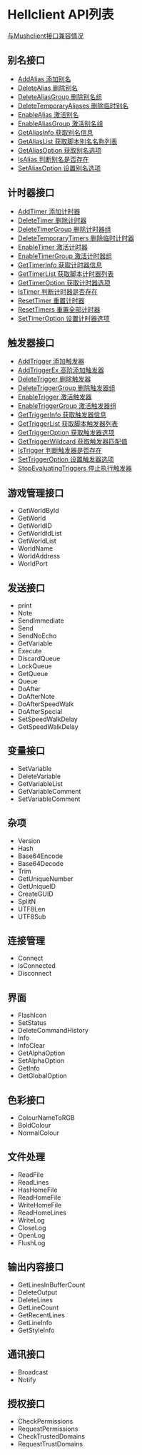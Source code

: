 # Hellclient API列表

[与Mushclient接口兼容情况](mush.md)
## 别名接口

* [AddAlias 添加别名](apialias.md#AddAlias)
* [DeleteAlias 删除别名](apialias.md#DeleteAlias)
* [DeleteAliasGroup 删除别名组](apialias.md#DeleteAliasGroup)
* [DeleteTemporaryAliases 删除临时别名](apialias.md#DeleteTemporaryAliases)
* [EnableAlias 激活别名](apialias.md#EnableAlias)
* [EnableAliasGroup 激活别名组](apialias.md#EnableAliasGroup)
* [GetAliasInfo 获取别名信息](apialias.md#GetAliasInfo)
* [GetAliasList 获取脚本别名名称列表](apialias.md#GetAliasList)
* [GetAliasOption 获取别名选项](apialias.md#GetAliasOption)
* [IsAlias 判断别名是否存在](apialias.md#IsAlias)
* [SetAliasOption 设置别名选项](apialias.md#SetAliasOption)

## 计时器接口

* [AddTimer 添加计时器](apitimer.md#AddTimer)
* [DeleteTimer 删除计时器](apitimer.md#DeleteTimer)
* [DeleteTimerGroup 删除计时器组](apitimer.md#DeleteTimerGroup)
* [DeleteTemporaryTimers 删除临时计时器](apitimer.md#DeleteTemporaryTimers)
* [EnableTimer 激活计时器](apitimer.md#EnableTimer)
* [EnableTimerGroup 激活计时器组](apitimer.md#EnableTimerGroup)
* [GetTimerInfo 获取计时器信息](apitimer.md#GetTimerInfo)
* [GetTimerList 获取脚本计时器列表](apitimer.md#GetTimerList)
* [GetTimerOption 获取计时器选项](apitimer.md#GetTimerOption)
* [IsTimer 判断计时器是否存在](apitimer.md#IsTimer)
* [ResetTimer 重置计时器](apitimer.md#ResetTimer)
* [ResetTimers 重置全部计时器](apitimer.md#ResetTimers)
* [SetTimerOption 设置计时器选项](apitimer.md#SetTimerOption)

## 触发器接口

* [AddTrigger 添加触发器](apitrigger.md#AddTrigger)
* [AddTriggerEx 高阶添加触发器](apitrigger.md#AddTriggerEx)
* [DeleteTrigger 删除触发器](apitrigger.md#DeleteTrigger)
* [DeleteTriggerGroup 删除触发器组](apitrigger.md#DeleteTriggerGroup)
* [EnableTrigger 激活触发器](apitrigger.md#EnableTrigger)
* [EnableTriggerGroup 激活触发器组](apitrigger.md#EnableTriggerGroup)
* [GetTriggerInfo 获取触发器信息](apitrigger.md#GetTriggerInfo)
* [GetTriggerList 获取脚本触发器列表](apitrigger.md#GetTriggerList)
* [GetTriggerOption 获取触发器选项](apitrigger.md#GetTriggerOption)
* [GetTriggerWildcard 获取触发器匹配值](apitrigger.md#GetTriggerWildcard)
* [IsTrigger 判断触发器是否存在](apitrigger.md#IsTrigger)
* [SetTriggerOption 设置触发器选项](apitrigger.md#SetTriggerOption)
* [StopEvaluatingTriggers 停止执行触发器](apitrigger.md#StopEvaluatingTriggers)

## 游戏管理接口
* GetWorldById
* GetWorld
* GetWorldID
* GetWorldIdList
* GetWorldList
* WorldName
* WorldAddress
* WorldPort
## 发送接口
* print
* Note
* SendImmediate
* Send
* SendNoEcho
* GetVariable
* Execute
* DiscardQueue
* LockQueue
* GetQueue
* Queue
* DoAfter
* DoAfterNote
* DoAfterSpeedWalk
* DoAfterSpecial
* SetSpeedWalkDelay
* GetSpeedWalkDelay

## 变量接口

* SetVariable
* DeleteVariable
* GetVariableList
* GetVariableComment
* SetVariableComment

## 杂项
* Version
* Hash
* Base64Encode
* Base64Decode
* Trim
* GetUniqueNumber
* GetUniqueID
* CreateGUID
* SplitN
* UTF8Len
* UTF8Sub
## 连接管理

* Connect
* IsConnected
* Disconnect

## 界面
* FlashIcon
* SetStatus
* DeleteCommandHistory
* Info
* InfoClear
* GetAlphaOption
* SetAlphaOption
* GetInfo
* GetGlobalOption
## 色彩接口
* ColourNameToRGB
* BoldColour
* NormalColour

## 文件处理
* ReadFile
* ReadLines
* HasHomeFile
* ReadHomeFile
* WriteHomeFile
* ReadHomeLines
* WriteLog
* CloseLog
* OpenLog
* FlushLog

## 输出内容接口
* GetLinesInBufferCount
* DeleteOutput
* DeleteLines
* GetLineCount
* GetRecentLines
* GetLineInfo
* GetStyleInfo

## 通讯接口

* Broadcast
* Notify

## 授权接口
* CheckPermissions
* RequestPermissions
* CheckTrustedDomains
* RequestTrustDomains